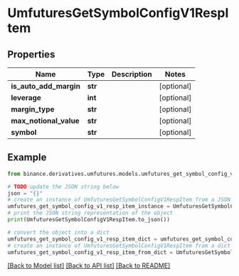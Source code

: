 # UmfuturesGetSymbolConfigV1RespItem


## Properties

Name | Type | Description | Notes
------------ | ------------- | ------------- | -------------
**is_auto_add_margin** | **str** |  | [optional] 
**leverage** | **int** |  | [optional] 
**margin_type** | **str** |  | [optional] 
**max_notional_value** | **str** |  | [optional] 
**symbol** | **str** |  | [optional] 

## Example

```python
from binance.derivatives.umfutures.models.umfutures_get_symbol_config_v1_resp_item import UmfuturesGetSymbolConfigV1RespItem

# TODO update the JSON string below
json = "{}"
# create an instance of UmfuturesGetSymbolConfigV1RespItem from a JSON string
umfutures_get_symbol_config_v1_resp_item_instance = UmfuturesGetSymbolConfigV1RespItem.from_json(json)
# print the JSON string representation of the object
print(UmfuturesGetSymbolConfigV1RespItem.to_json())

# convert the object into a dict
umfutures_get_symbol_config_v1_resp_item_dict = umfutures_get_symbol_config_v1_resp_item_instance.to_dict()
# create an instance of UmfuturesGetSymbolConfigV1RespItem from a dict
umfutures_get_symbol_config_v1_resp_item_from_dict = UmfuturesGetSymbolConfigV1RespItem.from_dict(umfutures_get_symbol_config_v1_resp_item_dict)
```
[[Back to Model list]](../README.md#documentation-for-models) [[Back to API list]](../README.md#documentation-for-api-endpoints) [[Back to README]](../README.md)


